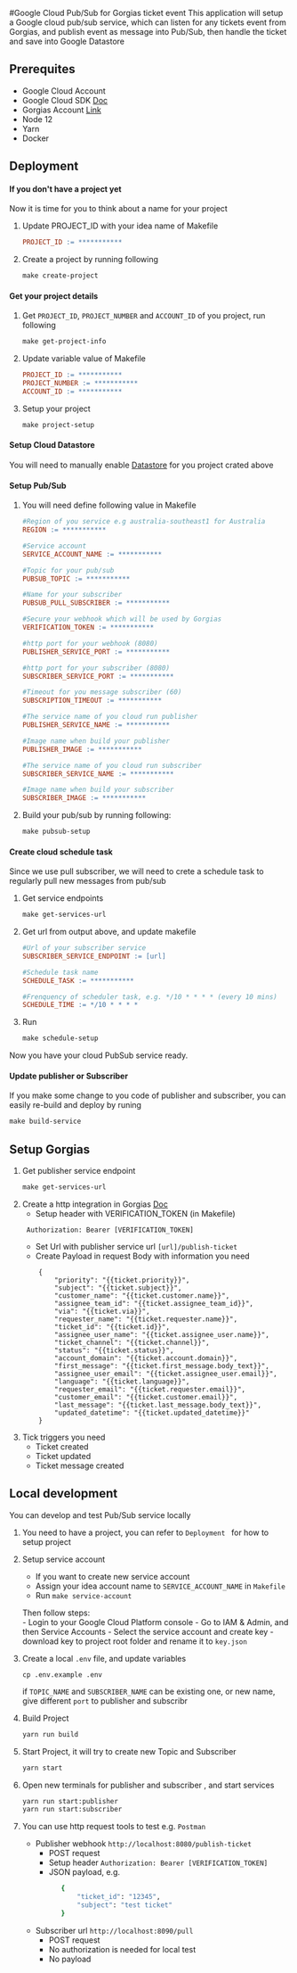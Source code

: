 #Google Cloud Pub/Sub for Gorgias ticket event
This application will setup a Google cloud pub/sub service, which can listen for any tickets event from Gorgias, and 
publish event as message into Pub/Sub, then handle the ticket and save into Google Datastore

  
## Prerequites
- Google Cloud Account
- Google Cloud SDK [Doc](https://cloud.google.com/sdk/docs/quickstarts)
- Gorgias Account [Link](https://www.gorgias.com/)
- Node 12
- Yarn 
- Docker

## Deployment 

#### If you don't have a project yet
Now it is time for you to think about a name for your project
1. Update PROJECT_ID with your idea name of Makefile
    ```makefile
    PROJECT_ID := ***********
    ```
2. Create a project by running following
    ```makefile
    make create-project   
    ```   
   
#### Get your project details
1. Get `PROJECT_ID`, `PROJECT_NUMBER` and `ACCOUNT_ID` of you project, run following
    ```makefile
    make get-project-info
    ```
2. Update variable value of Makefile
    ```makefile
    PROJECT_ID := ***********
    PROJECT_NUMBER := ***********
    ACCOUNT_ID := ***********
    ```
3. Setup your project
    ```makefile
    make project-setup
    ```
#### Setup Cloud Datastore 
You will need to manually enable [Datastore](https://cloud.google.com/datastore) for you project crated above 

#### Setup Pub/Sub
1. You will need define following value in Makefile
    ```makefile
    #Region of you service e.g australia-southeast1 for Australia
    REGION := *********** 
    
    #Service account
    SERVICE_ACCOUNT_NAME := ***********
    
    #Topic for your pub/sub
    PUBSUB_TOPIC := ***********
    
    #Name for your subscriber
    PUBSUB_PULL_SUBSCRIBER := ***********
    
    #Secure your webhook which will be used by Gorgias
    VERIFICATION_TOKEN := ***********
    
    #http port for your webhook (8080)
    PUBLISHER_SERVICE_PORT := ***********
    
    #http port for your subscriber (8080)
    SUBSCRIBER_SERVICE_PORT := ***********
    
    #Timeout for you message subscriber (60)
    SUBSCRIPTION_TIMEOUT := ***********
    
    #The service name of you cloud run publisher
    PUBLISHER_SERVICE_NAME := ***********
    
    #Image name when build your publisher
    PUBLISHER_IMAGE := ***********
    
    #The service name of you cloud run subscriber
    SUBSCRIBER_SERVICE_NAME := ***********
    
    #Image name when build your subscriber
    SUBSCRIBER_IMAGE := ***********
    ```      
2. Build your pub/sub by running following:
    ```makefile
    make pubsub-setup   
    ```

#### Create cloud schedule task
Since we use pull subscriber, we will need to crete a schedule task to regularly pull new messages from pub/sub
1. Get service endpoints
    ```makefile
    make get-services-url
    ```   
2. Get url from output above, and update makefile
    ```makefile
   #Url of your subscriber service
   SUBSCRIBER_SERVICE_ENDPOINT := [url]
   
   #Schedule task name
   SCHEDULE_TASK := ***********
   
   #Frenquency of scheduler task, e.g. */10 * * * * (every 10 mins)
   SCHEDULE_TIME := */10 * * * *
    ```
3. Run 
    ```makefile
    make schedule-setup
    ```

Now you have your cloud PubSub service ready. 
#### Update publisher or Subscriber
If you make some change to you code of publisher and subscriber, you can easily re-build and deploy by runing 
```makefile
make build-service
```

## Setup Gorgias 
1. Get publisher service endpoint 
    ```makefile
    make get-services-url 
    ```
2. Create a http integration in Gorgias [Doc](https://docs.gorgias.com/data-and-http-integrations/http-integrations#segment)
    - Setup header with VERIFICATION_TOKEN (in Makefile)
    ```
     Authorization: Bearer [VERIFICATION_TOKEN]
    ```
    - Set Url with publisher service url `[url]/publish-ticket`  
    - Create Payload in request Body with information you need
    ```
        {
            "priority": "{{ticket.priority}}",
            "subject": "{{ticket.subject}}",
            "customer_name": "{{ticket.customer.name}}",
            "assignee_team_id": "{{ticket.assignee_team_id}}",
            "via": "{{ticket.via}}",
            "requester_name": "{{ticket.requester.name}}",
            "ticket_id": "{{ticket.id}}",
            "assignee_user_name": "{{ticket.assignee_user.name}}",
            "ticket_channel": "{{ticket.channel}}",
            "status": "{{ticket.status}}",
            "account_domain": "{{ticket.account.domain}}",
            "first_message": "{{ticket.first_message.body_text}}",
            "assignee_user_email": "{{ticket.assignee_user.email}}",
            "language": "{{ticket.language}}",
            "requester_email": "{{ticket.requester.email}}",
            "customer_email": "{{ticket.customer.email}}",
            "last_message": "{{ticket.last_message.body_text}}",
            "updated_datetime": "{{ticket.updated_datetime}}"
        }
    ```
3. Tick triggers you need
    - Ticket created
    - Ticket updated
    - Ticket message created
    
## Local development 
You can develop and test Pub/Sub service locally 
1. You need to have a project, you can refer to `Deployment ` for how to setup project

2. Setup service account
    * If you want to create new service account
    - Assign your idea account name to  `SERVICE_ACCOUNT_NAME` in `Makefile`
    - Run `make service-account` 
    
    Then follow steps:  
       - Login to your Google Cloud Platform console
       - Go to IAM & Admin, and then Service Accounts
       - Select the service account and create key
       - download key to project root folder and rename it to `key.json`  
              
3. Create a local  `.env` file, and update variables 
    ```
    cp .env.example .env
    ``` 
    if `TOPIC_NAME` and `SUBSCRIBER_NAME` can be existing one, or new name, give different `port` to publisher and subscribr
4. Build Project
    ```bash
    yarn run build
    ```    
5. Start Project, it will try to create new Topic and Subscriber
    ```bash
    yarn start
    ``` 
6. Open new terminals for publisher and subscriber , and start services
    ```bash
    yarn run start:publisher
    yarn run start:subscriber
    ```   
7. You can use http request tools to test e.g. `Postman`
    - Publisher webhook `http://localhost:8080/publish-ticket`
        - POST request
        - Setup header `Authorization: Bearer [VERIFICATION_TOKEN]`
        -  JSON payload, e.g.
            ```bash
               {
                   "ticket_id": "12345",
                   "subject": "test ticket"
               }
            ```
    - Subscriber url `http://localhost:8090/pull`
        - POST request
        - No authorization is needed for local test
        - No payload       

